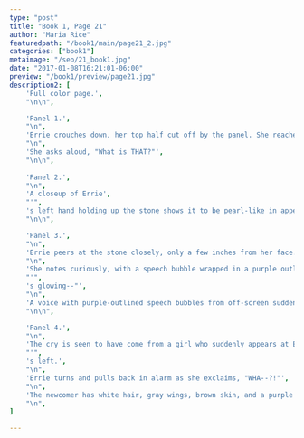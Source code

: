 ```yaml
---
type: "post"
title: "Book 1, Page 21"
author: "Maria Rice"
featuredpath: "/book1/main/page21_2.jpg"
categories: ["book1"]
metaimage: "/seo/21_book1.jpg"
date: "2017-01-08T16:21:01-06:00"
preview: "/book1/preview/page21.jpg"
description2: [
    'Full color page.',
    "\n\n",

    'Panel 1.',
    "\n",
    'Errie crouches down, her top half cut off by the panel. She reaches for the glowing stone with her cardboard-wing-clad arm.',
    "\n",
    'She asks aloud, "What is THAT?"',
    "\n\n",
    
    'Panel 2.',
    "\n",
    'A closeup of Errie',
    "'",
    's left hand holding up the stone shows it to be pearl-like in appearance and it continues to give off a stunning purple glow.',
    "\n\n",

    'Panel 3.',
    "\n",
    'Errie peers at the stone closely, only a few inches from her face.',
    "\n",
    'She notes curiously, with a speech bubble wrapped in a purple outline, "Huh, it',
    "'",
    's glowing--"',
    "\n",
    'A voice with purple-outlined speech bubbles from off-screen suddenly cries, "HELP!"',
    "\n\n",

    'Panel 4.',
    "\n",
    'The cry is seen to have come from a girl who suddenly appears at Errie',
    "'",
    's left.',
    "\n",
    'Errie turns and pulls back in alarm as she exclaims, "WHA--?!"',
    "\n",
    'The newcomer has white hair, gray wings, brown skin, and a purple shirt. She meekly holds up her clenched fists and though part of her face is cut out of the panel, tears can be seen from behind her bangs. She also glows with the same purple color as the stone.',
    "\n",
]

---
```

